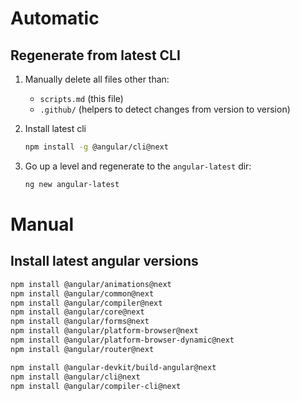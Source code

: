 # Automatic

## Regenerate from latest CLI

1. Manually delete all files other than:
    * `scripts.md` (this file)
    * `.github/` (helpers to detect changes from version to version)

2. Install latest cli
    ```sh
    npm install -g @angular/cli@next
    ```

3. Go up a level and regenerate to the `angular-latest` dir:

    ```sh
    ng new angular-latest
    ```

# Manual

## Install latest angular versions

```sh
npm install @angular/animations@next
npm install @angular/common@next
npm install @angular/compiler@next
npm install @angular/core@next
npm install @angular/forms@next
npm install @angular/platform-browser@next
npm install @angular/platform-browser-dynamic@next
npm install @angular/router@next

npm install @angular-devkit/build-angular@next
npm install @angular/cli@next
npm install @angular/compiler-cli@next
```